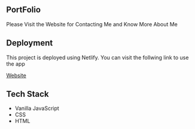 ## PortFolio

Please Visit the Website for Contacting Me and Know More About Me



## Deployment

This project is deployed using Netlify. You can visit the follwing link to use the app

 [Website](https://inderjitshahi.netlify.app/)
    
## Tech Stack

- Vanilla JavaScript
- CSS
- HTML
